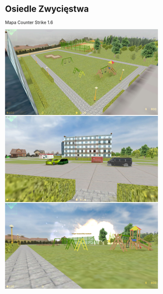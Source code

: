 # Osiedle Zwycięstwa 
Mapa Counter Strike 1.6

![Preview 1](https://raw.githubusercontent.com/orzechdev/cs_map_osiedle/master/map_photos/v2.0/photo_1.jpg)
![Preview 2](https://raw.githubusercontent.com/orzechdev/cs_map_osiedle/master/map_photos/v2.0/photo_2.jpg)
![Preview 3](https://raw.githubusercontent.com/orzechdev/cs_map_osiedle/master/map_photos/v2.0/photo_3.jpg)
